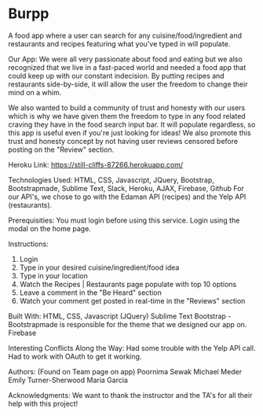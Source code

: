 # Burpp
A food app where a user can search for any cuisine/food/ingredient and restaurants and recipes featuring what you've typed in will populate.

Our App:
We were all very passionate about food and eating but we also recognized that we live in a fast-paced world and needed a food app that could keep up with our constant indecision. By putting recipes and restaurants side-by-side, it will allow the user the freedom to change their mind on a whim.

We also wanted to build a community of trust and honesty with our users which is why we have given them the freedom to type in any food related craving they have in the food search input bar. It will populate regardless, so this app is useful even if you're just looking for ideas! We also promote this trust and honesty concept by not having user reviews censored before posting on the "Review" section.

Heroku Link:
https://still-cliffs-87266.herokuapp.com/

Technologies Used:
HTML, CSS, Javascript, JQuery, Bootstrap, Bootstrapmade, Sublime Text, Slack, Heroku, AJAX, Firebase, Github
For our API's, we chose to go with the Edaman API (recipes) and the Yelp API (restaurants).

Prerequisities:
You must login before using this service. Login using the modal on the home page.

Instructions:
1) Login
2) Type in your desired cuisine/ingredient/food idea
3) Type in your location
4) Watch the Recipes | Restaurants page populate with top 10 options
5) Leave a comment in the "Be Heard" section 
6) Watch your comment get posted in real-time in the "Reviews" section


Built With:
HTML, CSS, Javascript (JQuery)
Sublime Text
Bootstrap - Bootstrapmade is responsible for the theme that we designed our app on.
Firebase

Interesting Conflicts Along the Way:
Had some trouble with the Yelp API call. Had to work with OAuth to get it working.

Authors:
(Found on Team page on app)
Poornima Sewak
Michael Meder
Emily Turner-Sherwood
Maria Garcia

Acknowledgments:
We want to thank the instructor and the TA's for all their help with this project! 
